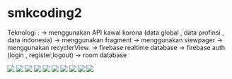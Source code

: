 # smkcoding2

Teknologi :
-> menggunakan API kawal korona (data global , data profinsi , data indonesia)
-> menggunakan fragment
-> menggunakan viewpager
-> menggunakan recyclerView.
-> firebase realtime database
-> firebase auth (login , register,logout)
-> room database



<img src="https://github.com/hendra0ma/screenshotAplikasi/blob/master/Screenshot_2020-06-27-23-37-58.png">
<img src="https://github.com/hendra0ma/screenshotAplikasi/blob/master/Screenshot_2020-06-27-23-38-04.png">
<img src="https://github.com/hendra0ma/screenshotAplikasi/blob/master/Screenshot_2020-06-27-23-38-14.png">
<img src="https://github.com/hendra0ma/screenshotAplikasi/blob/master/Screenshot_2020-06-27-23-38-36.png">
<img src="https://github.com/hendra0ma/screenshotAplikasi/blob/master/Screenshot_2020-06-27-23-38-55.png">
<img src="https://github.com/hendra0ma/screenshotAplikasi/blob/master/Screenshot_2020-06-27-23-39-32.png">
<img src="https://github.com/hendra0ma/screenshotAplikasi/blob/master/Screenshot_2020-06-27-23-40-01.png">
<img src="https://github.com/hendra0ma/screenshotAplikasi/blob/master/Screenshot_2020-06-27-23-40-20.png">
<img src="https://github.com/hendra0ma/screenshotAplikasi/blob/master/Screenshot_2020-06-27-23-40-35.png">
<img src="https://github.com/hendra0ma/screenshotAplikasi/blob/master/Screenshot_2020-06-28-00-05-13.png">
